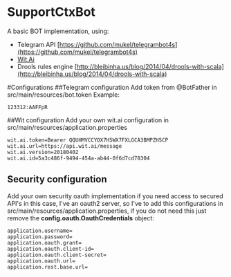 # SupportCtxBot
A basic BOT implementation, using:

  - Telegram API [https://github.com/mukel/telegrambot4s](https://github.com/mukel/telegrambot4s)
  - [Wit.Ai](https://wit.ai)
  - Drools rules engine [http://bleibinha.us/blog/2014/04/drools-with-scala](http://bleibinha.us/blog/2014/04/drools-with-scala) 

#Configurations
  ##Telegram configuration
  Add token from @BotFather in src/main/resources/bot.token
  Example:
        
    123312:AAFFpR
  
  ##Wit configuration
  Add your own wit.ai configuration in src/main/resources/application.properties
   
    wit.ai.token=Bearer QQUHMVCCYOX7H5WX7FXLGCA3BMPZH5CP
    wit.ai.url=https://api.wit.ai/message
    wit.ai.version=20180402
    wit.ai.id=5a3c486f-9494-454a-ab44-0f6d7cd78304
  ## Security configuration
  Add your own security oauth implementation if you need access to secured API's in this case, I've an oauth2 server,
  so I've to add this configurations in src/main/resources/application.properties, if you do not need this just remove the **config.oauth.OauthCredentials** object:
   
    application.username=
    application.password=
    application.oauth.grant=
    application.oauth.client-id=
    application.oauth.client-secret=
    application.oauth.url=
    application.rest.base.url=
